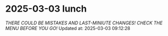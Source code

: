 # 2025-03-03 lunch
*THERE COULD BE MISTAKES AND LAST-MINIUTE CHANGES! CHECK THE MENU BEFORE YOU GO!*
Updated at: 2025-03-03 09:12:28
